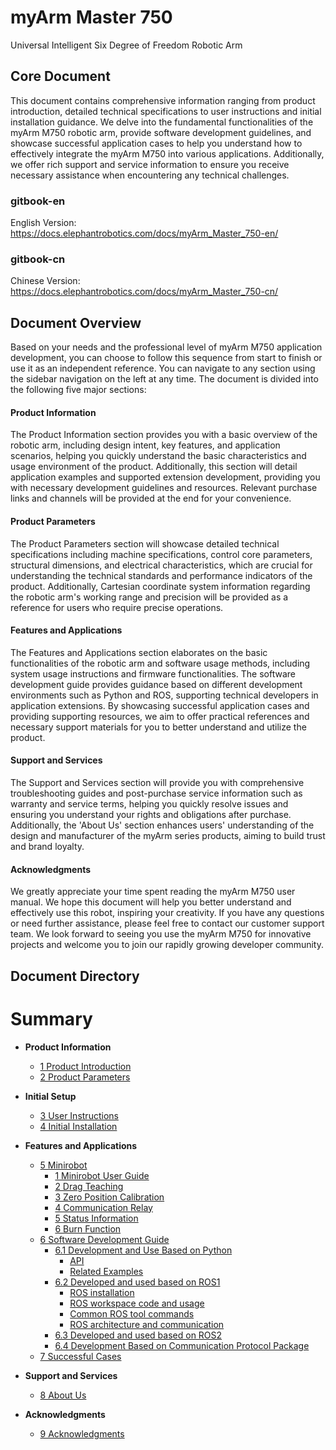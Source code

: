 # myArm Master 750
Universal Intelligent Six Degree of Freedom Robotic Arm

Core Document
---

This document contains comprehensive information ranging from product introduction, detailed technical specifications to user instructions and initial installation guidance. We delve into the fundamental functionalities of the myArm M750 robotic arm, provide software development guidelines, and showcase successful application cases to help you understand how to effectively integrate the myArm M750 into various applications. Additionally, we offer rich support and service information to ensure you receive necessary assistance when encountering any technical challenges.
### gitbook-en
English Version: https://docs.elephantrobotics.com/docs/myArm_Master_750-en/
### gitbook-cn
Chinese Version: https://docs.elephantrobotics.com/docs/myArm_Master_750-cn/

Document Overview
---

Based on your needs and the professional level of myArm M750 application development, you can choose to follow this sequence from start to finish or use it as an independent reference. You can navigate to any section using the sidebar navigation on the left at any time. The document is divided into the following five major sections:

#### Product Information
The Product Information section provides you with a basic overview of the robotic arm, including design intent, key features, and application scenarios, helping you quickly understand the basic characteristics and usage environment of the product. Additionally, this section will detail application examples and supported extension development, providing you with necessary development guidelines and resources. Relevant purchase links and channels will be provided at the end for your convenience.

#### Product Parameters
The Product Parameters section will showcase detailed technical specifications including machine specifications, control core parameters, structural dimensions, and electrical characteristics, which are crucial for understanding the technical standards and performance indicators of the product. Additionally, Cartesian coordinate system information regarding the robotic arm's working range and precision will be provided as a reference for users who require precise operations.

#### Features and Applications
The Features and Applications section elaborates on the basic functionalities of the robotic arm and software usage methods, including system usage instructions and firmware functionalities. The software development guide provides guidance based on different development environments such as Python and ROS, supporting technical developers in application extensions. By showcasing successful application cases and providing supporting resources, we aim to offer practical references and necessary support materials for you to better understand and utilize the product.

#### Support and Services
The Support and Services section will provide you with comprehensive troubleshooting guides and post-purchase service information such as warranty and service terms, helping you quickly resolve issues and ensuring you understand your rights and obligations after purchase. Additionally, the 'About Us' section enhances users' understanding of the design and manufacturer of the myArm series products, aiming to build trust and brand loyalty.

#### Acknowledgments
We greatly appreciate your time spent reading the myArm M750 user manual. We hope this document will help you better understand and effectively use this robot, inspiring your creativity. If you have any questions or need further assistance, please feel free to contact our customer support team. We look forward to seeing you use the myArm M750 for innovative projects and welcome you to join our rapidly growing developer community.


Document Directory  
---
# Summary

- **Product Information**

  - [1 Product Introduction]()
  - [2 Product Parameters]()

- **Initial Setup**

  - [3 User Instructions]()
  - [4 Initial Installation]()

- **Features and Applications**

  - [5 Minirobot]()
    - [1 Minirobot User Guide]()
    - [2 Drag Teaching]()
    - [3 Zero Position Calibration]()
    - [4 Communication Relay]()
    - [5 Status Information]()
    - [6 Burn Function]()

  <!-- - [5.2 Software Usage Instructions](features-applications/software-instructions.md)  -->
  <!-- - [5.3 Firmware Feature Instructions](features-applications/firmware-features.md) -->

  - [6 Software Development Guide]()
    - [6.1 Development and Use Based on Python]()
      - [API]()
      - [Related Examples]()
    - [6.2 Developed and used based on ROS1](4-FunctionsAndApplications/6-SDKDevelopment/5.2-DevelopmentAndUseBasedOnROS1/1_download.md)
      - [ROS installation](4-FunctionsAndApplications/6-SDKDevelopment/5.2-DevelopmentAndUseBasedOnROS1/1_download.md)
      - [ROS workspace code and usage](4-FunctionsAndApplications/6-SDKDevelopment/5.2-DevelopmentAndUseBasedOnROS1/2_workcode.md)
      - [Common ROS tool commands](4-FunctionsAndApplications/6-SDKDevelopment/5.2-DevelopmentAndUseBasedOnROS1/3_ROScode.md)
      - [ROS architecture and communication](4-FunctionsAndApplications/6-SDKDevelopment/5.2-DevelopmentAndUseBasedOnROS1/4_communication.md)
    - [6.3 Developed and used based on ROS2]()
    - [6.4 Development Based on Communication Protocol Package]()

  <!-- - [6.2 Development and Use Based on ROS1]() -->
  <!-- - [6.3 Development and Use Based on ROS2]() -->

  - [7 Successful Cases]()

  <!-- - [8. Supporting Resources](features-applications/supporting-resources.md) -->
    <!-- - [8.1 Product Information](features-applications/product-info.md) -->
    <!-- - [8.2 Product Drawings](features-applications/product-drawings.md) -->
    <!-- - [8.3 Software Documentation and Source Code](features-applications/software-sources.md) -->
    <!-- - [8.4 System Documentation](features-applications/system-info.md) -->
    <!-- - [8.5 Promotional Materials](features-applications/promotional-materials.md) -->

- **Support and Services**

  - [8 About Us]()

- **Acknowledgments**

  - [9 Acknowledgments]()